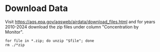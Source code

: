 # Download Data

Visit https://aqs.epa.gov/aqsweb/airdata/download_files.html
and for years 2010-2024 download the zip files under column "Concentration by Monitor".

```
for file in *.zip; do unzip "$file"; done
rm ./*zip
```

